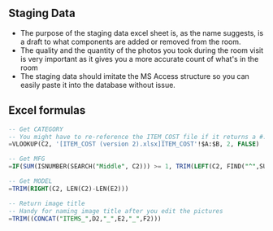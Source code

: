 ## Staging Data
- The purpose of the staging data excel sheet is, as the name suggests, is a draft to what components are added or removed from the room.
- The quality and the quantity of the photos you took during the room visit is very important as it gives you a more accurate count of what's in the room
- The staging data should imitate the MS Access structure so you can easily paste it into the database without issue.

## Excel formulas 

``` sql
-- Get CATEGORY
-- You might have to re-reference the ITEM_COST file if it returns a #. 
=VLOOKUP(C2, '[ITEM_COST (version 2).xlsx]ITEM_COST'!$A:$B, 2, FALSE)

-- Get MFG
=IF(SUM(ISNUMBER(SEARCH("Middle", C2))) >= 1, TRIM(LEFT(C2, FIND("^",SUBSTITUTE(C2, " ", "^", 2)&"^"))), LEFT(C2,FIND(" ",C2)-1))

-- Get MODEL
=TRIM(RIGHT(C2, LEN(C2)-LEN(E2)))

-- Return image title
-- Handy for naming image title after you edit the pictures
=TRIM((CONCAT("ITEMS_",D2,"_",E2,"_",F2)))
```
